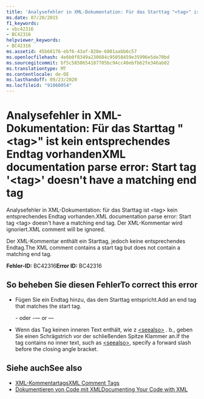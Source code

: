 ```yaml
---
title: 'Analysefehler in XML-Dokumentation: Für das Starttag "<tag>" ist kein entsprechendes Endtag vorhanden'
ms.date: 07/20/2015
f1_keywords:
- vbc42316
- BC42316
helpviewer_keywords:
- BC42316
ms.assetid: 45b68176-ebf6-43af-820e-6801aabb6c57
ms.openlocfilehash: 4e6b0f8349a230684c95058459e35996e5de70bd
ms.sourcegitcommit: bf5c5850654187705bc94cc40ebfb62fe346ab02
ms.translationtype: MT
ms.contentlocale: de-DE
ms.lasthandoff: 09/23/2020
ms.locfileid: "91060054"
---
```

# <a name="xml-documentation-parse-error-start-tag-tag-doesnt-have-a-matching-end-tag"></a><span data-ttu-id="b0d8a-102">Analysefehler in XML-Dokumentation: Für das Starttag "\<tag>" ist kein entsprechendes Endtag vorhanden</span><span class="sxs-lookup"><span data-stu-id="b0d8a-102">XML documentation parse error: Start tag '\<tag>' doesn't have a matching end tag</span></span>

<span data-ttu-id="b0d8a-103">Analysefehler in XML-Dokumentation: für das Starttag ist \<tag> kein entsprechendes Endtag vorhanden.</span><span class="sxs-lookup"><span data-stu-id="b0d8a-103">XML documentation parse error: Start tag \<tag> doesn't have a matching end tag.</span></span> <span data-ttu-id="b0d8a-104">Der XML-Kommentar wird ignoriert.</span><span class="sxs-lookup"><span data-stu-id="b0d8a-104">XML comment will be ignored.</span></span>  
  
 <span data-ttu-id="b0d8a-105">Der XML-Kommentar enthält ein Starttag, jedoch keine entsprechendes Endtag.</span><span class="sxs-lookup"><span data-stu-id="b0d8a-105">The XML comment contains a start tag but does not contain a matching end tag.</span></span>  
  
 <span data-ttu-id="b0d8a-106">**Fehler-ID:** BC42316</span><span class="sxs-lookup"><span data-stu-id="b0d8a-106">**Error ID:** BC42316</span></span>  
  
## <a name="to-correct-this-error"></a><span data-ttu-id="b0d8a-107">So beheben Sie diesen Fehler</span><span class="sxs-lookup"><span data-stu-id="b0d8a-107">To correct this error</span></span>  
  
- <span data-ttu-id="b0d8a-108">Fügen Sie ein Endtag hinzu, das dem Starttag entspricht.</span><span class="sxs-lookup"><span data-stu-id="b0d8a-108">Add an end tag that matches the start tag.</span></span>  
  
     <span data-ttu-id="b0d8a-109">\- oder -</span><span class="sxs-lookup"><span data-stu-id="b0d8a-109">— or —</span></span>  
  
- <span data-ttu-id="b0d8a-110">Wenn das Tag keinen inneren Text enthält, wie z [\<seealso>](../language-reference/xmldoc/seealso.md) . b., geben Sie einen Schrägstrich vor der schließenden Spitze Klammer an.</span><span class="sxs-lookup"><span data-stu-id="b0d8a-110">If the tag contains no inner text, such as [\<seealso>](../language-reference/xmldoc/seealso.md), specify a forward slash before the closing angle bracket.</span></span>  
  
## <a name="see-also"></a><span data-ttu-id="b0d8a-111">Siehe auch</span><span class="sxs-lookup"><span data-stu-id="b0d8a-111">See also</span></span>

- [<span data-ttu-id="b0d8a-112">XML-Kommentartags</span><span class="sxs-lookup"><span data-stu-id="b0d8a-112">XML Comment Tags</span></span>](../language-reference/xmldoc/index.md)
- [<span data-ttu-id="b0d8a-113">Dokumentieren von Code mit XML</span><span class="sxs-lookup"><span data-stu-id="b0d8a-113">Documenting Your Code with XML</span></span>](../programming-guide/program-structure/documenting-your-code-with-xml.md)
